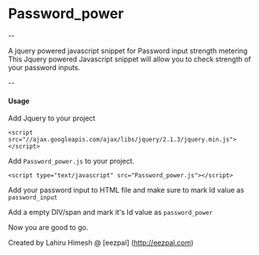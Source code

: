 # Password_power
--

A jquery powered javascript snippet for Password input strength metering
This Jquery powered Javascript snippet will allow you to check strength of your password inputs. 

--

#### Usage

Add Jquery to your project

`<script src="//ajax.googleapis.com/ajax/libs/jquery/2.1.3/jquery.min.js"></script>`

Add `Password_power.js` to your project.

`<script type="text/javascript" src="Password_power.js"></script>`

Add your password input to HTML file and make sure to mark Id value as `password_input`

Add a empty DIV/span and mark it's Id value as `password_power`

Now you are good to go.

Created by Lahiru Himesh @ [eezpal] (http://eezpal.com)
